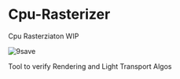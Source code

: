 # Cpu-Rasterizer
Cpu Rasterziaton WIP

![9save](https://user-images.githubusercontent.com/17414730/96547874-74f77400-12ca-11eb-9b92-d97175f049e0.jpeg)


Tool to verify Rendering and Light Transport Algos
